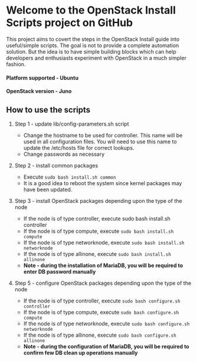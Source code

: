 # Welcome to the OpenStack Install Scripts project on GitHub

This project aims to covert the steps in the OpenStack Install guide into useful/simple scripts. The goal is not to provide a complete automation solution. But the idea is to have simple building blocks which can help developers and enthusiasts experiment with OpenStack in a much simpler fashion.

#### Platform supported - Ubuntu
#### OpenStack version - Juno

## How to use the scripts ##

1. Step 1 - update lib/config-parameters.sh script 
   - Change the hostname to be used for controller. This name will be used in all configuration files. You will need to use this name to update the /etc/hosts file for correct lookups. 
   - Change passwords as necessary 

2. Step 2 - install common packages
   - Execute `sudo bash install.sh common`
   - It is a good idea to reboot the system since kernel packages may have been updated.

3. Step 3 - install OpenStack packages depending upon the type of the node
   - If the node is of type controller, execute sudo bash install.sh controller
   - If the node is of type compute, execute `sudo bash install.sh compute`
   - If the node is of type networknode, execute `sudo bash install.sh networknode`
   - If the node is of type allinone, execute `sudo bash install.sh allinone`
   - **Note - during the installation of MariaDB, you will be required to enter DB password manually**


4. Step 5 - configure OpenStack packages depending upon the type of the node
   - If the node is of type controller, execute `sudo bash configure.sh controller`
   - If the node is of type compute, execute `sudo bash configure.sh compute`
   - If the node is of type networknode, execute `sudo bash configure.sh networknode`
   - If the node is of type allinone, execute `sudo bash configure.sh allinone`
   - **Note - during the configuration of MariaDB, you will be required to confirm few DB clean up operations manually** 


